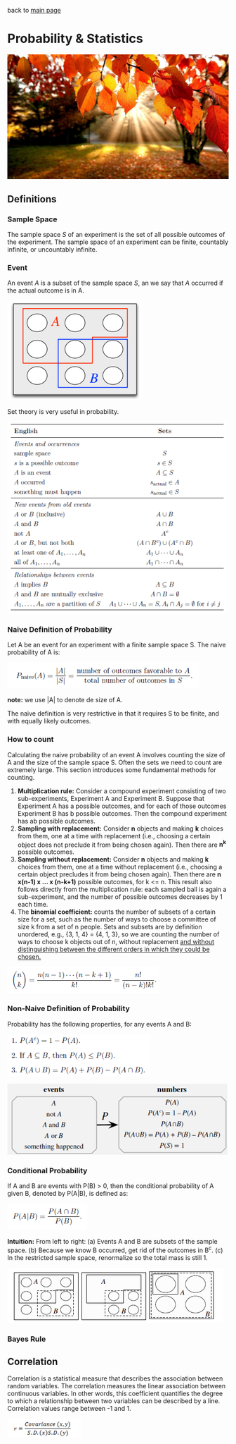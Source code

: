 back to [main page](index.md)

# Probability & Statistics

![](images/probability_header.jpg?raw=true)

## Definitions

### Sample Space
The sample space *S* of an experiment is the set of all possible outcomes of the experiment. The sample space of an experiment can be finite, countably infinite, or uncountably infinite.

### Event
An event *A* is a subset of the sample space *S*, an we say that *A* occurred if the actual outcome is in A.

![](images/sample_space.png?raw=true)

Set theory is very useful in probability. 

![](images/sets.png?raw=true)

### Naive Definition of Probability

Let A be an event for an experiment with a finite sample space S. The naive probability of A is:

![](images/probability_1.png?raw=true)

**note:** we use |A| to denote de size of A.

The naive definition is very restrictive in that it requires S to be finite, and with equally likely outcomes.

### How to count
Calculating the naive probability of an event A involves counting the size of A and the size of the sample space S. Often the sets we need to count are extremely large. This section introduces some fundamental methods for counting.

1) **Multiplication rule:** Consider a compound experiment consisting
of two sub-experiments, Experiment A and Experiment B. Suppose that Experiment A has a possible outcomes, and for each of those outcomes Experiment B has b possible outcomes. Then the compound experiment has ab possible outcomes.
2) **Sampling with replacement:** Consider **n** objects and making **k**
choices from them, one at a time with replacement (i.e., choosing a certain object does not preclude it from being chosen again). Then there are **n<sup>k</sup>** possible outcomes.
3) **Sampling without replacement:** Consider **n** objects and making
**k** choices from them, one at a time without replacement (i.e., choosing a certain object precludes it from being chosen again). Then there are **n x(n-1) x ... x (n-k+1)** possible outcomes, for k <= n.
This result also follows directly from the multiplication rule: each sampled ball is again a sub-experiment, and the number of possible outcomes decreases by 1 each time.
4) The **binomial coefficient:** counts the number of subsets of a certain size for a set, such as the number of ways to choose a committee of size k from a set of n people. Sets and subsets are by definition unordered, e.g., {3, 1, 4} = {4, 1, 3}, so we are counting
the number of ways to choose k objects out of n, without replacement <u>and without distinguishing between the different orders in which they could be chosen.</u> 

![](images/binomial_coef.png?raw=true)

### Non-Naive Definition of Probability
Probability has the following properties, for any events A and B:

![](images/probability_2.png?raw=true)

![](images/probability_3.png?raw=true)

### Conditional Probability
If A and B are events with P(B) > 0, then the conditional probability of A given B, denoted by P(A|B), is defined as:

![](images/conditional_prob.png?raw=true)

**Intuition:** From left to right: (a) Events A and B are subsets
of the sample space. (b) Because we know B occurred, get rid of the outcomes in B<sup>c</sup>. (c) In the restricted sample space, renormalize so the total mass is still 1.

![](images/intuition.png?raw=true)

### Bayes Rule


## Correlation
Correlation is a statistical measure that describes the association between random variables. The correlation measures the linear association between continuous variables. In other words, this coefficient quantifies the degree to which a relationship between two variables can be described by a line. Correlation values range between -1 and 1.  

![](images/correlation.png?raw=true)